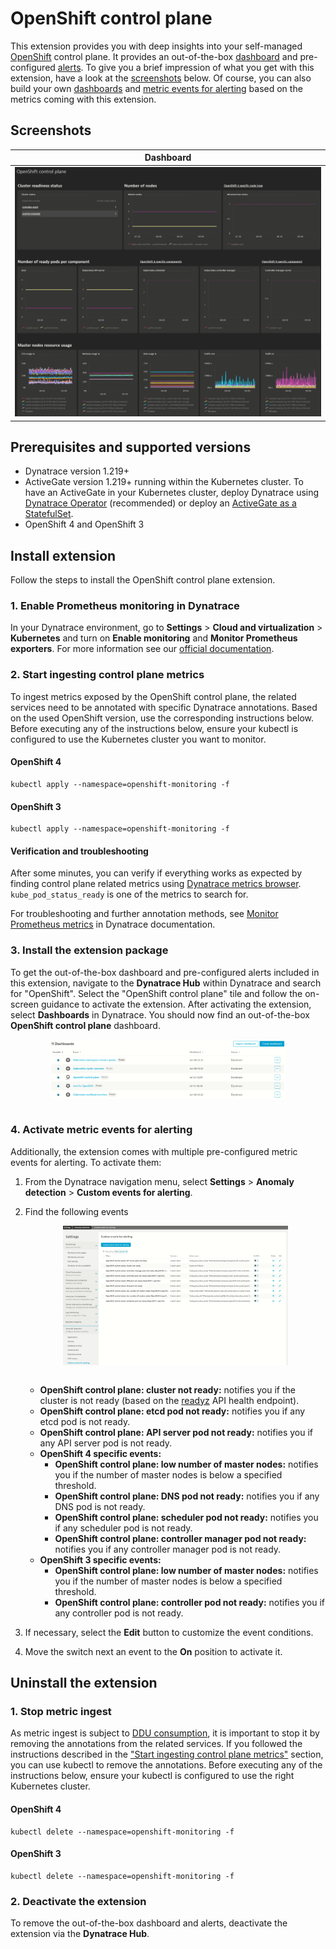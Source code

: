 # OpenShift control plane
This extension provides you with deep insights into your self-managed [OpenShift](https://www.openshift.com/) control plane. It provides an out-of-the-box [dashboard](#screenshots) and pre-configured [alerts](#screenshots). To give you a brief impression of what you get with this extension, have a look at the [screenshots](#screenshots) below. Of course, you can also build your own [dashboards](https://www.dynatrace.com/support/help/shortlink/custom-dashboards) and [metric events for alerting](https://www.dynatrace.com/support/help/shortlink/metric-events-for-alerting) based on the metrics coming with this extension.

## <a name="screenshots"></a>Screenshots
Dashboard             |  
:-------------------------:|
<img src="docs/screenshots/kubernetes_control_plane_dashboard.png" alt="screenshot dashboard 1" width="100%"/>  |

## <a name="permissions"></a> Prerequisites and supported versions

* Dynatrace version 1.219+
* ActiveGate version 1.219+ running within the Kubernetes cluster. To have an ActiveGate in your Kubernetes cluster, deploy Dynatrace using [Dynatrace Operator](https://www.dynatrace.com/support/help/shortlink/full-stack-dto-k8) (recommended) or deploy an [ActiveGate as a StatefulSet](https://www.dynatrace.com/support/help/shortlink/connect-kubernetes-clusters).
* OpenShift 4 and OpenShift 3


## Install extension

Follow the steps to install the OpenShift control plane extension.

### 1. Enable Prometheus monitoring in Dynatrace
In your Dynatrace environment, go to **Settings** > **Cloud and virtualization** > **Kubernetes** and turn on **Enable monitoring** and **Monitor Prometheus exporters**. For more information see our [official documentation](https://www.dynatrace.com/support/help/shortlink/monitor-prometheus-metrics).

### <a name="ingestmetrics"></a> 2. Start ingesting control plane metrics
To ingest metrics exposed by the OpenShift control plane, the related services need to be annotated with specific Dynatrace annotations. Based on the used OpenShift version, use the corresponding instructions below. Before executing any of the instructions below, ensure your kubectl is configured to use the Kubernetes cluster you want to monitor.

#### OpenShift 4
```
kubectl apply --namespace=openshift-monitoring -f 
```
#### OpenShift 3
```
kubectl apply --namespace=openshift-monitoring -f 
```

#### Verification and troubleshooting
After some minutes, you can verify if everything works as expected by finding control plane related metrics using [Dynatrace metrics browser](https://www.dynatrace.com/support/help/shortlink/metrics-browser). `kube_pod_status_ready` is one of the metrics to search for.


For troubleshooting and further annotation methods, see [Monitor Prometheus metrics](https://www.dynatrace.com/support/help/shortlink/monitor-prometheus-metrics) in Dynatrace documentation.

### 3. Install the extension package
To get the out-of-the-box dashboard and pre-configured alerts included in this extension, navigate to the **Dynatrace Hub** within Dynatrace and search for "OpenShift". Select the "OpenShift control plane" tile and follow the on-screen guidance to activate the extension. After activating the extension, select **Dashboards** in Dynatrace. You should now find an out-of-the-box **OpenShift control plane** dashboard.

<img src="docs/screenshots/dashboard_list.png" alt="list of dashboards" width="75%" style="margin:auto; display:block;"/></br>

### 4. Activate metric events for alerting
Additionally, the extension comes with multiple pre-configured metric events for alerting. To activate them:
1. From the Dynatrace navigation menu, select **Settings** > **Anomaly detection** > **Custom events for alerting**.
2. Find the following events

   <img src="docs/screenshots/alert_list.png" alt="list of alerts" width="75%" style="margin:auto; display:block;"/></br>

   
   * **OpenShift control plane: cluster not ready:** notifies you if the cluster is not ready (based on the [readyz](https://kubernetes.io/docs/reference/using-api/health-checks/) API health endpoint).
   * **OpenShift control plane: etcd pod not ready:** notifies you if any etcd pod is not ready.
   * **OpenShift control plane: API server pod not ready:** notifies you if any API server pod is not ready.
   * **OpenShift 4 specific events:**
      * **OpenShift control plane: low number of master nodes:** notifies you if the number of master nodes is below a specified threshold.
      * **OpenShift control plane: DNS pod not ready:** notifies you if any DNS pod is not ready.
      * **OpenShift control plane: scheduler pod not ready:** notifies you if any scheduler pod is not ready.
      * **OpenShift control plane: controller manager pod not ready:** notifies you if any controller manager pod is not ready.
   * **OpenShift 3 specific events:**
      * **OpenShift control plane: low number of master nodes:** notifies you if the number of master nodes is below a specified threshold.
      * **OpenShift control plane: controller pod not ready:** notifies you if any controller pod is not ready.
   


3. If necessary, select the **Edit** button to customize the event conditions.
4. Move the switch next an event to the **On** position to activate it.

## Uninstall the extension
### 1. Stop metric ingest
As metric ingest is subject to [DDU consumption](https://www.dynatrace.com/support/help/shortlink/monitor-prometheus-metrics#monitoring-consumption), it is important to stop it by removing the annotations from the related services. If you followed the instructions described in the ["Start ingesting control plane metrics"](#ingestmetrics) section, you can use kubectl to remove the annotations. Before executing any of the instructions below, ensure your kubectl is configured to use the right Kubernetes cluster.

#### OpenShift 4
```
kubectl delete --namespace=openshift-monitoring -f 
```
#### OpenShift 3
```
kubectl delete --namespace=openshift-monitoring -f 
```
### 2. Deactivate the extension
To remove the out-of-the-box dashboard and alerts, deactivate the extension via the **Dynatrace Hub**.
